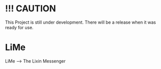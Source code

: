 # !!! CAUTION
This Project is still under development. There will be a release when it was ready for use.

# LiMe
LiMe --> The Lixin Messenger
